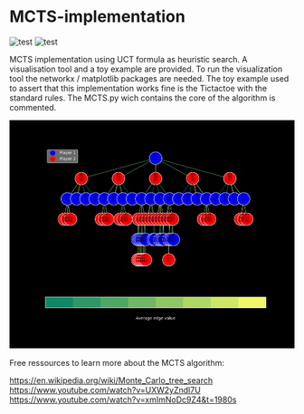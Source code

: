 # MCTS-implementation
![test](https://img.shields.io/pypi/pyversions/matplotlib)
![test](https://img.shields.io/badge/Tests-5%2F5-green)

MCTS implementation using UCT formula as heuristic search. A visualisation tool and a toy example are provided. To run the visualization tool the networkx / matplotlib packages are needed. The toy example used to assert that this implementation works fine is the Tictactoe with the standard rules. The MCTS.py wich contains the core of the algorithm is commented.


![Alt text](https://github.com/fabulous37/MCTS-implementation/blob/main/animated_example.gif)


Free ressources to learn more about the MCTS algorithm:

https://en.wikipedia.org/wiki/Monte_Carlo_tree_search
https://www.youtube.com/watch?v=UXW2yZndl7U
https://www.youtube.com/watch?v=xmImNoDc9Z4&t=1980s
